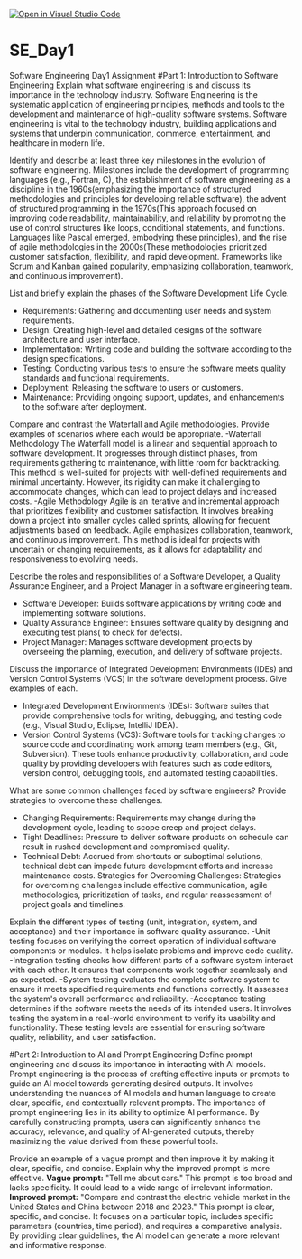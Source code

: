 [![Open in Visual Studio Code](https://classroom.github.com/assets/open-in-vscode-2e0aaae1b6195c2367325f4f02e2d04e9abb55f0b24a779b69b11b9e10269abc.svg)](https://classroom.github.com/online_ide?assignment_repo_id=15569114&assignment_repo_type=AssignmentRepo)
# SE_Day1
Software Engineering Day1 Assignment
#Part 1: Introduction to Software Engineering
Explain what software engineering is and discuss its importance in the technology industry.
Software Engineering is the systematic application of engineering principles, methods and tools to the development and maintenance of high-quality software systems. Software engineering is vital to the technology industry, building applications and systems that underpin communication, commerce, entertainment, and healthcare in modern life.

Identify and describe at least three key milestones in the evolution of software engineering.
Milestones include the development of programming languages (e.g., Fortran, C), the establishment of software engineering as a discipline in the 1960s(emphasizing the importance of structured methodologies and principles for developing reliable software), the advent of structured programming in the 1970s(This approach focused on improving code readability, maintainability, and reliability by promoting the use of control structures like loops, conditional statements, and functions. Languages like Pascal emerged, embodying these principles), and the rise of agile methodologies in the 2000s(These methodologies prioritized customer satisfaction, flexibility, and rapid development. Frameworks like Scrum and Kanban gained popularity, emphasizing collaboration, teamwork, and continuous improvement).

List and briefly explain the phases of the Software Development Life Cycle.
 - Requirements: Gathering and documenting user needs and system requirements.
  - Design: Creating high-level and detailed designs of the software architecture and user interface.
  - Implementation: Writing code and building the software according to the design specifications.
  - Testing: Conducting various tests to ensure the software meets quality standards and functional requirements.
  - Deployment: Releasing the software to users or customers.
  - Maintenance: Providing ongoing support, updates, and enhancements to the software after deployment.


Compare and contrast the Waterfall and Agile methodologies. Provide examples of scenarios where each would be appropriate.
 -Waterfall Methodology
The Waterfall model is a linear and sequential approach to software development. It progresses through distinct phases, from requirements gathering to maintenance, with little room for backtracking. This method is well-suited for projects with well-defined requirements and minimal uncertainty. However, its rigidity can make it challenging to accommodate changes, which can lead to project delays and increased costs.
 -Agile Methodology
Agile is an iterative and incremental approach that prioritizes flexibility and customer satisfaction. It involves breaking down a project into smaller cycles called sprints, allowing for frequent adjustments based on feedback. Agile emphasizes collaboration, teamwork, and continuous improvement. This method is ideal for projects with uncertain or changing requirements, as it allows for adaptability and responsiveness to evolving needs. 

Describe the roles and responsibilities of a Software Developer, a Quality Assurance Engineer, and a Project Manager in a software engineering team.
- Software Developer: Builds software applications by writing code and implementing software solutions.
- Quality Assurance Engineer: Ensures software quality by designing and executing test plans( to check for defects).
- Project Manager: Manages software development projects by overseeing the planning, execution, and delivery of software projects.

Discuss the importance of Integrated Development Environments (IDEs) and Version Control Systems (VCS) in the software development process. Give examples of each.
 - Integrated Development Environments (IDEs): Software suites that provide comprehensive tools for writing, debugging, and testing code (e.g., Visual Studio, Eclipse, IntelliJ IDEA).
- Version Control Systems (VCS): Software tools for tracking changes to source code and coordinating work among team members (e.g., Git, Subversion).
  These tools enhance productivity, collaboration, and code quality by providing developers with features such as code editors, version control, debugging tools, and automated testing capabilities.

What are some common challenges faced by software engineers? Provide strategies to overcome these challenges.
- Changing Requirements: Requirements may change during the development cycle, leading to scope creep and project delays.
- Tight Deadlines: Pressure to deliver software products on schedule can result in rushed development and compromised quality.
- Technical Debt: Accrued from shortcuts or suboptimal solutions, technical debt can impede future development efforts and increase maintenance costs.
Strategies for Overcoming Challenges: Strategies for overcoming challenges include effective communication, agile methodologies, prioritization of tasks, and regular reassessment of project goals and timelines.

Explain the different types of testing (unit, integration, system, and acceptance) and their importance in software quality assurance.
-Unit testing focuses on verifying the correct operation of individual software components or modules. It helps isolate problems and improve code quality.
-Integration testing checks how different parts of a software system interact with each other. It ensures that components work together seamlessly and as expected.
-System testing evaluates the complete software system to ensure it meets specified requirements and functions correctly. It assesses the system's overall performance and reliability.
-Acceptance testing determines if the software meets the needs of its intended users. It involves testing the system in a real-world environment to verify its usability and functionality. 
These testing levels are essential for ensuring software quality, reliability, and user satisfaction.

#Part 2: Introduction to AI and Prompt Engineering
Define prompt engineering and discuss its importance in interacting with AI models.
Prompt engineering is the process of crafting effective inputs or prompts to guide an AI model towards generating desired outputs. It involves understanding the nuances of AI models and human language to create clear, specific, and contextually relevant prompts.
The importance of prompt engineering lies in its ability to optimize AI performance. By carefully constructing prompts, users can significantly enhance the accuracy, relevance, and quality of AI-generated outputs, thereby maximizing the value derived from these powerful tools. 

Provide an example of a vague prompt and then improve it by making it clear, specific, and concise. Explain why the improved prompt is more effective.
**Vague prompt:** "Tell me about cars."
This prompt is too broad and lacks specificity. It could lead to a wide range of irrelevant information.
**Improved prompt:** "Compare and contrast the electric vehicle market in the United States and China between 2018 and 2023."
This prompt is clear, specific, and concise. It focuses on a particular topic, includes specific parameters (countries, time period), and requires a comparative analysis. By providing clear guidelines, the AI model can generate a more relevant and informative response. 

